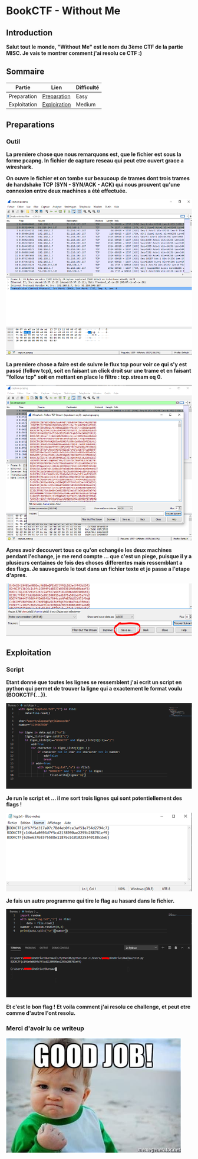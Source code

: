 # BookCTF - Without Me 

## Introduction
__Salut tout le monde,
"Without Me" est le nom du 3ème CTF de la partie MISC. 
Je vais te montrer comment j'ai resolu ce CTF :)__

## Sommaire

|Partie| Lien |Difficulté|
|------|------|----------|
|Preparation| [Preparation](https://github.com/Ph3nX-Z/Writeups/blob/main/BookCTF%20-%20Without%20Me/README.md#preparations) | Easy |
|Exploitation| [Exploiration](https://github.com/Ph3nX-Z/Writeups/blob/main/BookCTF%20-%20Without%20Me/README.md#exploitation) | Medium |



## Preparations

### Outil
__La premiere chose que nous remarquons est, que le fichier est sous la forme pcapng. In fichier de capture reseau qui peut etre ouvert grace a wireshark.__

__On ouvre le fichier et on tombe sur beaucoup de trames dont trois trames de handshake TCP (SYN - SYN/ACK - ACK) qui nous prouvent qu'une connexion entre deux machines a été effectuée.__

![](readme1.PNG)

__La premiere chose a faire est de suivre le flux tcp pour voir ce qui s'y est passé (follow tcp), soit en faisant un click droit sur une trame et en faisant "follow tcp" soit en mettant en place le filtre : tcp.stream eq 0.__

![](readme2.PNG)

__Apres avoir decouvert tous ce qu'on echangée les deux machines pendant l'echange, je me rend compte ... que c'est un piege, puisque il y a plusieurs centaines de fois des choses differentes mais ressemblant a des flags. Je sauvegarde le tout dans un fichier texte et je passe a l'etape d'apres.__

![](readme8.PNG)

## Exploitation

### Script
__Etant donné que toutes les lignes se ressemblent j'ai ecrit un script en python qui permet de trouver la ligne qui a exactement le format voulu (BOOKCTF{...}).__

![](readme4.PNG)

__Je run le script et ... il me sort trois lignes qui sont potentiellement des flags !__

![](readme5.PNG)

__Je fais un autre programme qui tire le flag au hasard dans le fichier.__

![](readme6.PNG)

__Et c'est le bon flag !__
__Et voila comment j'ai resolu ce challenge, et peut etre comme d'autre l'ont resolu.__

### Merci d'avoir lu ce writeup

![](good.jpg)
